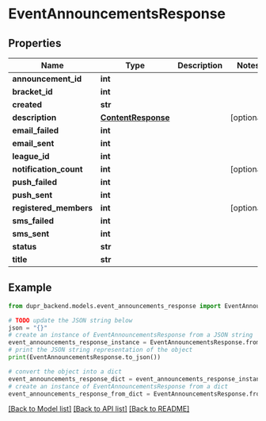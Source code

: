 # EventAnnouncementsResponse


## Properties

Name | Type | Description | Notes
------------ | ------------- | ------------- | -------------
**announcement_id** | **int** |  | 
**bracket_id** | **int** |  | 
**created** | **str** |  | 
**description** | [**ContentResponse**](ContentResponse.md) |  | [optional] 
**email_failed** | **int** |  | 
**email_sent** | **int** |  | 
**league_id** | **int** |  | 
**notification_count** | **int** |  | [optional] 
**push_failed** | **int** |  | 
**push_sent** | **int** |  | 
**registered_members** | **int** |  | [optional] 
**sms_failed** | **int** |  | 
**sms_sent** | **int** |  | 
**status** | **str** |  | 
**title** | **str** |  | 

## Example

```python
from dupr_backend.models.event_announcements_response import EventAnnouncementsResponse

# TODO update the JSON string below
json = "{}"
# create an instance of EventAnnouncementsResponse from a JSON string
event_announcements_response_instance = EventAnnouncementsResponse.from_json(json)
# print the JSON string representation of the object
print(EventAnnouncementsResponse.to_json())

# convert the object into a dict
event_announcements_response_dict = event_announcements_response_instance.to_dict()
# create an instance of EventAnnouncementsResponse from a dict
event_announcements_response_from_dict = EventAnnouncementsResponse.from_dict(event_announcements_response_dict)
```
[[Back to Model list]](../README.md#documentation-for-models) [[Back to API list]](../README.md#documentation-for-api-endpoints) [[Back to README]](../README.md)


